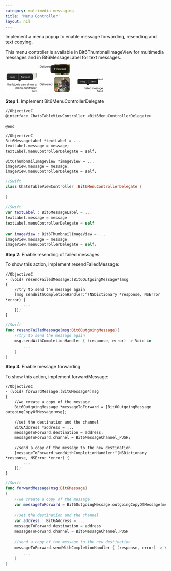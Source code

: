 ```yaml
---
category: multimedia messaging
title: 'Menu Controller'
layout: nil
---
```


Implement a menu popup to enable message forwarding, resending and text copying.

This menu controller is available in Bit6ThumbnailImageView for multimedia messages and in Bit6MessageLabel for text messages.

<img style="max-width:20%" src="images/menu_copy.png"/>
<img style="max-width:20%" src="images/menu_foward.png"/>
<img style="max-width:20%" src="images/menu_failed.png"/>

__Step 1.__ Implement Bit6MenuControllerDelegate

```objc
//ObjectiveC
@interface ChatsTableViewController <Bit6MenuControllerDelegate>

@end
```

```objc
//ObjectiveC
Bit6MessageLabel *textLabel = ...
textLabel.message = message;
textLabel.menuControllerDelegate = self;
    
Bit6ThumbnailImageView *imageView = ...
imageView.message = message;
imageView.menuControllerDelegate = self;
```



```swift
//Swift
class ChatsTableViewController :Bit6MenuControllerDelegate {

}
```

```swift
//Swift
var textLabel : Bit6MessageLabel = ...
textLabel.message = message
textLabel.menuControllerDelegate = self
    
var imageView : Bit6ThumbnailImageView = ...
imageView.message = message;
imageView.menuControllerDelegate = self;
```

__Step 2.__ Enable resending of failed messages

To show this action, implement resendFailedMessage:

```objc
//ObjectiveC
- (void) resendFailedMessage:(Bit6OutgoingMessage*)msg
{
    //try to send the message again
    [msg sendWithCompletionHandler:^(NSDictionary *response, NSError *error) {
        ...
    }];
}
```

```swift
//Swift
func resendFailedMessage(msg:Bit6OutgoingMessage){
    //try to send the message again
    msg.sendWithCompletionHandler { (response, error) -> Void in
        ...
    }
}
```

__Step 3.__ Enable message forwarding

To show this action, implement forwardMessage:

```objc
//ObjectiveC
- (void) forwardMessage:(Bit6Message*)msg
{
    //we create a copy of the message
    Bit6OutgoingMessage *messageToForward = [Bit6OutgoingMessage outgoingCopyOfMessage:msg];
    
    //set the destination and the channel
    Bit6Address *address = ...
    messageToForward.destination = address;
    messageToForward.channel = Bit6MessageChannel_PUSH;

    //send a copy of the message to the new destination
    [messageToForward sendWithCompletionHandler:^(NSDictionary *response, NSError *error) {
        ...
    }];
}
```
```swift
//Swift
func forwardMessage(msg:Bit6Message)
{
    //we create a copy of the message
    var messageToForward = Bit6OutgoingMessage.outgoingCopyOfMessage(msg)
    
    //set the destination and the channel
    var address : Bit6Address = ...
    messageToForward.destination = address
    messageToForward.channel = Bit6MessageChannel.PUSH

    //send a copy of the message to the new destination
    messageToForward.sendWithCompletionHandler { (response, error) -> Void in
        ...
    }
}
```